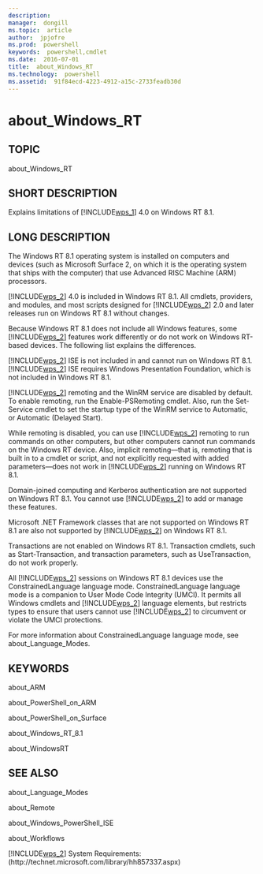 ```yaml
---
description:  
manager:  dongill
ms.topic:  article
author:  jpjofre
ms.prod:  powershell
keywords:  powershell,cmdlet
ms.date:  2016-07-01
title:  about_Windows_RT
ms.technology:  powershell
ms.assetid:  91f84ecd-4223-4912-a15c-2733feadb30d
---
```


# about_Windows_RT
## TOPIC  
 about\_Windows\_RT  
  
## SHORT DESCRIPTION  
 Explains limitations of [!INCLUDE[wps_1]()] 4.0 on Windows RT 8.1.  
  
## LONG DESCRIPTION  
 The Windows RT 8.1 operating system is installed on computers and devices \(such as Microsoft Surface 2, on which it is the operating system that ships with the computer\) that use Advanced RISC Machine \(ARM\) processors.  
  
 [!INCLUDE[wps_2]()] 4.0 is included in Windows RT 8.1. All cmdlets, providers, and modules, and most scripts designed for [!INCLUDE[wps_2]()] 2.0 and later releases run on Windows RT 8.1 without changes.  
  
 Because Windows RT 8.1 does not include all Windows features, some [!INCLUDE[wps_2]()] features work differently or do not work on Windows RT\-based devices. The following list explains the differences.  
  
 [!INCLUDE[wps_2]()] ISE is not included in and cannot run on Windows RT 8.1. [!INCLUDE[wps_2]()] ISE requires Windows Presentation Foundation, which is not included in Windows RT 8.1.  
  
 [!INCLUDE[wps_2]()] remoting and the WinRM service are disabled by default. To enable remoting, run the Enable\-PSRemoting cmdlet. Also, run the Set\-Service cmdlet to set the startup type of the WinRM service to Automatic, or Automatic \(Delayed Start\).  
  
 While remoting is disabled, you can use [!INCLUDE[wps_2]()] remoting to run commands on other computers, but other computers cannot run commands on the Windows RT device. Also, implicit remoting—that is, remoting that is built in to a cmdlet or script, and not explicitly requested with added parameters—does not work in [!INCLUDE[wps_2]()] running on Windows RT 8.1.  
  
 Domain\-joined computing and Kerberos authentication are not supported on Windows RT 8.1. You cannot use [!INCLUDE[wps_2]()] to add or manage these features.  
  
 Microsoft .NET Framework classes that are not supported on Windows RT 8.1 are also not supported by [!INCLUDE[wps_2]()] on Windows RT 8.1.  
  
 Transactions are not enabled on Windows RT 8.1. Transaction cmdlets, such as Start\-Transaction, and transaction parameters, such as UseTransaction, do not work properly.  
  
 All [!INCLUDE[wps_2]()] sessions on Windows RT 8.1 devices use the ConstrainedLanguage language mode. ConstrainedLanguage language mode is a companion to User Mode Code Integrity \(UMCI\). It permits all Windows cmdlets and [!INCLUDE[wps_2]()] language elements, but restricts types to ensure that users cannot use [!INCLUDE[wps_2]()] to circumvent or violate the UMCI protections.  
  
 For more information about ConstrainedLanguage language mode, see about\_Language\_Modes.  
  
## KEYWORDS  
 about\_ARM  
  
 about\_PowerShell\_on\_ARM  
  
 about\_PowerShell\_on\_Surface  
  
 about\_Windows\_RT\_8.1  
  
 about\_WindowsRT  
  
## SEE ALSO  
 about\_Language\_Modes  
  
 about\_Remote  
  
 about\_Windows\_PowerShell\_ISE  
  
 about\_Workflows  
  
 [!INCLUDE[wps_2]()] System Requirements: \(http:\/\/technet.microsoft.com\/library\/hh857337.aspx\)

